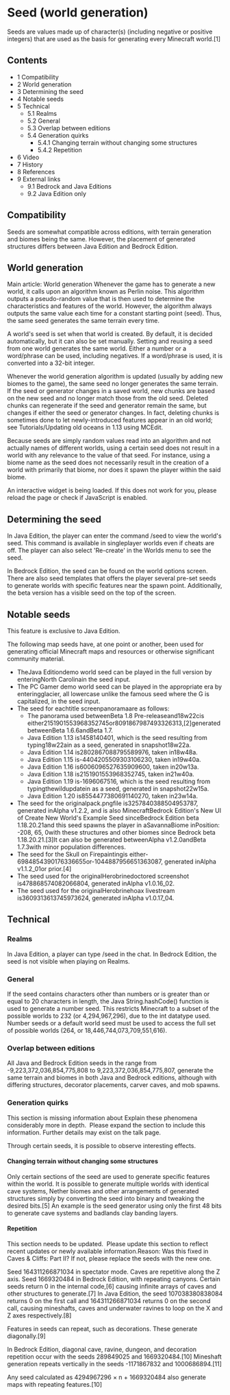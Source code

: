# Seed (world generation)
Seeds are values made up of character(s) (including negative or positive integers) that are used as the basis for generating every Minecraft world.[1]

## Contents
- 1 Compatibility
- 2 World generation
- 3 Determining the seed
- 4 Notable seeds
- 5 Technical
	- 5.1 Realms
	- 5.2 General
	- 5.3 Overlap between editions
	- 5.4 Generation quirks
		- 5.4.1 Changing terrain without changing some structures
		- 5.4.2 Repetition
- 6 Video
- 7 History
- 8 References
- 9 External links
	- 9.1 Bedrock and Java Editions
	- 9.2 Java Edition only

## Compatibility
Seeds are somewhat compatible across editions, with terrain generation and biomes being the same. However, the placement of generated structures differs between Java Edition and Bedrock Edition.

## World generation
Main article: World generation
Whenever the game has to generate a new world, it calls upon an algorithm known as Perlin noise. This algorithm outputs a pseudo-random value that is then used to determine the characteristics and features of the world. However, the algorithm always outputs the same value each time for a constant starting point (seed). Thus, the same seed generates the same terrain every time.

A world's seed is set when that world is created. By default, it is decided automatically, but it can also be set manually. Setting and reusing a seed from one world generates the same world. Either a number or a word/phrase can be used, including negatives. If a word/phrase is used, it is converted into a 32-bit integer.

Whenever the world generation algorithm is updated (usually by adding new biomes to the game), the same seed no longer generates the same terrain. If the seed or generator changes in a saved world, new chunks are based on the new seed and no longer match those from the old seed. Deleted chunks can regenerate if the seed and generator remain the same, but changes if either the seed or generator changes. In fact, deleting chunks is sometimes done to let newly-introduced features appear in an old world; see Tutorials/Updating old oceans in 1.13 using MCEdit.

Because seeds are simply random values read into an algorithm and not actually names of different worlds, using a certain seed does not result in a world with any relevance to the value of that seed. For instance, using a biome name as the seed does not necessarily result in the creation of a world with primarily that biome, nor does it spawn the player within the said biome.

An interactive widget is being loaded. If this does not work for you, please reload the page or check if JavaScript is enabled.
## Determining the seed
In Java Edition, the player can enter the command /seed to view the world's seed. This command is available in singleplayer worlds even if cheats are off. The player can also select 'Re-create' in the Worlds menu to see the seed.

In Bedrock Edition, the seed can be found on the world options screen. There are also seed templates that offers the player several pre-set seeds to generate worlds with specific features near the spawn point. Additionally, the beta version has a visible seed on the top of the screen.

## Notable seeds

  

This feature is exclusive to  Java Edition. 


The following map seeds have, at one point or another, been used for generating official Minecraft maps and resources or otherwise significant community material.

- TheJava Editiondemo world seed can be played in the full version by enteringNorth Carolinain the seed input.
- The PC Gamer demo world seed can be played in the appropriate era by enteringglacier, all lowercase unlike the famous seed where the G is capitalized, in the seed input.
- The seed for eachtitle screenpanoramaare as follows:
	- The panorama used betweenBeta 1.8 Pre-releaseand18w22cis either2151901553968352745or8091867987493326313,[2]generated betweenBeta 1.6.6andBeta 1.7.
	- Java Edition 1.13 is1458140401, which is the seed resulting from typing18w22ain as a seed, generated in snapshot18w22a.
	- Java Edition 1.14 is2802867088795589976, taken in18w48a.
	- Java Edition 1.15 is-4404205509303106230, taken in19w40a.
	- Java Edition 1.16 is6006096527635909600, taken in20w13a.
	- Java Edition 1.18 is2151901553968352745, taken in21w40a.
	- Java Edition 1.19 is-1696067516, which is the seed resulting from typingthewildupdatein as a seed, generated in snapshot22w15a.
	- Java Edition 1.20 is8554477380691140270, taken in23w14a.
- The seed for the originalpack.pngfile is3257840388504953787, generated inAlpha v1.2.2, and is also MinecraftBedrock Edition's New UI of Create New World's Example Seed sinceBedrock Edition beta 1.18.20.21and this seed spawns the player in aSavannaBiome inPosition: -208, 65, 0with these structures and other biomes since Bedrock beta 1.18.20.21.[3]It can also be generated betweenAlpha v1.2.0andBeta 1.7.3with minor population differences.
- The seed for the Skull on Firepaintingis either-6984854390176336655or-1044887956651363087, generated inAlpha v1.1.2_01or prior.[4]
- The seed used for the originalHerobrinedoctored screenshot is478868574082066804, generated inAlpha v1.0.16_02.
- The seed used for the originalHerobrinehoax livestream is3609313613745973624, generated inAlpha v1.0.17_04.

## Technical
### Realms
In Java Edition, a player can type /seed in the chat. In Bedrock Edition, the seed is not visible when playing on Realms.

### General
If the seed contains characters other than numbers or is greater than or equal to 20 characters in length, the Java String.hashCode() function is used to generate a number seed. This restricts Minecraft to a subset of the possible worlds to 232 (or 4,294,967,296), due to the int datatype used. Number seeds or a default world seed must be used to access the full set of possible worlds (264, or 18,446,744,073,709,551,616).

### Overlap between editions
All Java and Bedrock Edition seeds in the range from -9,223,372,036,854,775,808 to 9,223,372,036,854,775,807, generate the same terrain and biomes in both Java and Bedrock editions, although with differing structures, decorator placements, carver caves, and mob spawns.

### Generation quirks

  

This section is missing information about Explain these phenomena considerably more in depth. 
Please expand the section to include this information. Further details may exist on the talk page.


Through certain seeds, it is possible to observe interesting effects.

#### Changing terrain without changing some structures
Only certain sections of the seed are used to generate specific features within the world. It is possible to generate multiple worlds with identical cave systems, Nether biomes and other arrangements of generated structures simply by converting the seed into binary and tweaking the desired bits.[5] An example is the seed generator using only the first 48 bits to generate cave systems and badlands clay banding layers.

#### Repetition

  

This section needs to be updated. 
Please update this section to reflect recent updates or newly available information.Reason: Was this fixed in Caves & Cliffs: Part II? If not, please replace the seeds with the new one.


Seed 164311266871034 in spectator mode. Caves are repetitive along the Z axis.
Seed 1669320484 in Bedrock Edition, with repeating canyons.
Certain seeds return 0 in the internal code,[6] causing infinite arrays of caves and other structures to generate.[7] In Java Edition, the seed 107038380838084 returns 0 on the first call and 164311266871034 returns 0 on the second call, causing mineshafts, caves and underwater ravines to loop on the X and Z axes respectively.[8]

Features in seeds can repeat, such as decorations. These generate diagonally.[9]

In Bedrock Edition, diagonal cave, ravine, dungeon, and decoration repetition occur with the seeds 289849025 and 1669320484.[10] Mineshaft generation repeats vertically in the seeds -1171867832 and 1000686894.[11]

Any seed calculated as 4294967296 × n + 1669320484 also generate maps with repeating features.[10]

